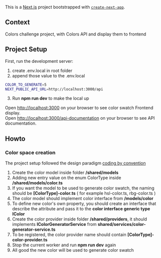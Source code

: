 This is a [Next.js](https://nextjs.org/) project bootstrapped with [`create-next-app`](https://github.com/vercel/next.js/tree/canary/packages/create-next-app).

## Context

Colors challenge project, with Colors API and display them to frontend

## Project Setup

First, run the development server:
1. create .env.local in root folder
2. append those value to the .env.local
```bash
COLOR_TO_GENERATE=5
NEXT_PUBLIC_API_URL=http://localhost:3000/api
```
3. Run **npm run dev** to make the local up

Open [http://localhost:3000](http://localhost:3000) on your browser to see color swatch Frontend display.  
Open [http://localhost:3000/api-documentation](http://localhost:3000/api-documentation) on your browser to see API documentation.

## Howto

### Color space creation

The project setup followed the design paradigm [coding by convention](https://en.wikipedia.org/wiki/Convention_over_configuration)

1. Create the color model inside folder **/shared/models**
1. Adding new entry value on the enum ColorType inside **/shared/models/color.ts**
2. If you want the model to be used to generate color swatch, the naming should be **[ColorType]-color.ts** ( for example hsl-color.ts, rbg-color.ts )
3. The color model should implement color interface from **/models/color**
4. To define new color's own property, you should create an interface that describe the attribute and pass it to the **color interface generic type IColor<T>**
5. Create the color provider inside folder **/shared/providers**, it should implements **IColorGeneratorService** from **shared/services/color-generator-service.ts**
6. To be registered, the color provider name should contain **[ColorType]-color-provider.ts**
7. Stop the current worker and run **npm run dev** again
8. All good the new color will be used to generate color swatch
